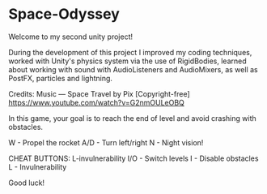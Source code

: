 # Space-Odyssey
 Welcome to my second unity project!

 During the development of this project I improved my coding techniques, worked with Unity's physics system via the use of RigidBodies, learned about working with sound with AudioListeners and AudioMixers, as well as PostFX, particles and lightning. 

 Credits:
Music — Space Travel by Pix [Copyright-free]
https://www.youtube.com/watch?v=G2nmOULeOBQ

 In this game, your goal is to reach the end of level and avoid  crashing with obstacles.

W - Propel the rocket 
A/D - Turn left/right 
N - Night vision! 

 CHEAT BUTTONS:
L-invulnerability
I/O - Switch levels
I - Disable obstacles
L - Invulnerability
               
Good luck!
